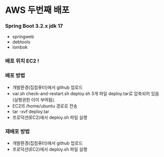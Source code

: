 # AWS 두번째 배포

### Spring Boot 3.2.x jdk 17

- springweb
- debtools
- lombok

### 배포 위치 EC2 !


### 배포 방법
- 개발환경(집컴퓨터)에서 github 업로드
- var.sh check-and-restart.sh deploy.sh 3개 파일 deploy.tar로 압축되어 있음(실행권한 이미 부여됨).
- EC2의 /home/ubuntu 경로로 전송
- tar -xvf deploy.tar
- 프로덕션(EC2)에서 deploy.sh 파일 실행


### 재배포 방법
- 개발환경(집컴퓨터)에서 github 업로드
- 프로덕션(EC2)에서 deploy.sh 파일 실행



